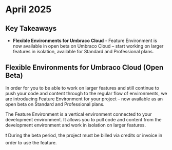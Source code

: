 # April 2025

## Key Takeaways

* **Flexible Environments for Umbraco Cloud** - Feature Environment is now available in open beta on Umbraco Cloud – start working on larger features in isolation, available for Standard and Professional plans.

## Flexible Environments for Umbraco Cloud  (Open Beta)

In order for you to be able to work on larger features and still continue to push your code and content through to the regular flow of environments,
we are introducing Feature Environment for your project – now available as an open beta on Standard and Professional plans.

The Feature Environment is a vertical environment connected to your development environment.
It allows you to pull code and content from the development environment and work in isolation on larger features.

❗️ During the beta period, the project must be billed via credits or invoice in order to use the feature.
